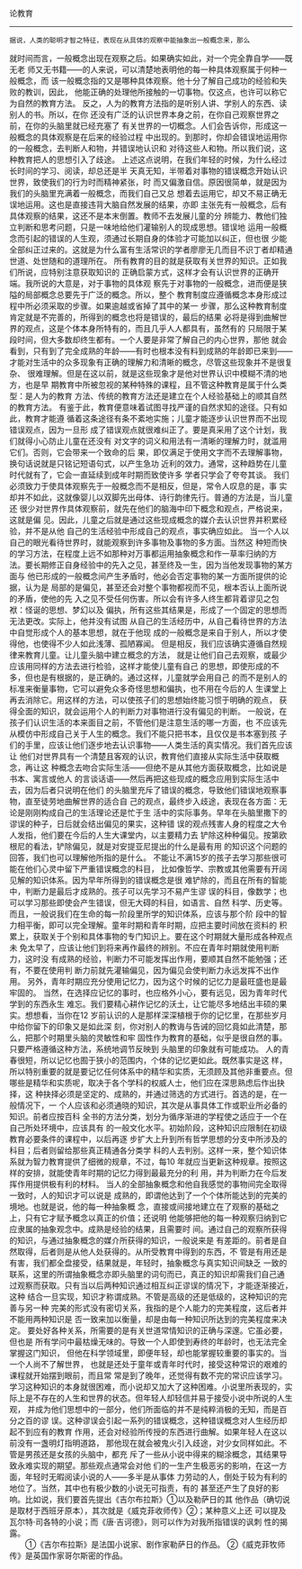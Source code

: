 论教育

--------------------------------------------------------------------------------

    据说，人类的聪明才智之特征，表现在从具体的观察中能抽象出一般概念来，那么
就时间而言，一般概念出现在观察之后。如果确实如此，对一个完全靠自学——既无老
师又无书籍——的人来说，可以清楚地表明他的每一种具体观察属于何种一般概念，而
该一般概念指的又是哪种具体观察。他十分了解自己成功的经验和失败的教训，因此，
他能正确的处理他所接触的一切事物。仅这点，也许可以称它为自然的教育方法。
    反之，人为的教育方法指的是听别人讲、学别人的东西、读别人的书。所以，在你
还没有广泛的认识世界本身之前，在你自己观察世界之前，在你的头脑里就已经充塞了
有关世界的一切概念。人们会告诉你，形成这一般概念的具体观察是在后来的经验过程
中出现的。到那时，你却会错误地运用你的一般概念，去判断人和物，并错误地认识和
对待这些人和物。所以我们说，这种教育把人的思想引入了歧途。
    上述这点说明，在我们年轻的时候，为什么经过长时间的学习、阅读，却总还是半
天真无知，半带着对事物的错误概念开始认识世界，致使我们的行为时而精神紧张，时
而又偏激自信。原因很简单，就是因为我们的头脑里充满着一般概念，而我们自己又总
想着去运用它，却又不易正确无误地运用。这也是直接违背大脑自然发展的结果，亦即
主张先有一般概念，后有具体观察的结果，这还不是本末倒置。教师不去发展儿童的分
辨能力、教他们独立判断和思考问题，只是一味地给他们灌输别人的现成思想。错误地
运用一般概念而引起的错误的人生观，须通过长期自身的体验才可能加以纠正，但也很
少能全部纠正过来的。这就是为什么富有生活常识的学者廖廖无几而目不识丁者却精通
世道、处世随和的道理所在。
    所有教育的目的就是获取有关世界的知识。正如我们所说，应特别注意获取知识的
正确启蒙方式，这样才会有认识世界的正确开端。我所说的大意是，对于事物的具体观
察先于对事物的一般概念，进而便是狭隘的局部概念总要先于广泛的概念。所以，整个
教育制度应遵循概念本身形成过程中所必须采取的步骤。如果逾越或省掉了其中的某一
步骤，那么这种教育制度肯定就是不完善的，所得到的概念也将是错误的，最后的结果
必将是得到曲解世界的观点，这是个体本身所特有的，而且几乎人人都具有，虽然有的
只局限于某段时间，但大多数却终生都有。一个人要是非常了解自己的内心世界，那他
就会看到，只有到了完全成熟的年龄——有时也根本没有料到成熟的年龄即已来到——
才能对生活中的众多现象有正确的理解力和清晰的概念，尽管这些现象并不是很复杂、
很难理解。但是在这以前，就是这些现象才是他对世界认识中模糊不清的地方，也是早
期教育中所被忽视的某种特殊的课程，且不管这种教育是属于什么类型：是人为的教育
方法、传统的教育方法还是建立在个人经验基础上的顺其自然的教育方法。
    有鉴于此，教育便意味着试图寻找严谨的自然求知的途径。只有如此，教育才能遵
循着这条途径有条不紊地实施；儿童才能逐步认识世界而不出现错误观点，因为一旦形
成了错误观点就很难纠正了。要是真采用了这个计划，我们就得小心防止儿童在还没有
对文字的词义和用法有一清晰的理解力时，就滥用它们。否则，它会带来一个致命的后
果，即仅满足于使用文字而不去理解事物，换句话说就是只铭记短语句式，以产生急功
近利的效力。通常，这种趋势在儿童时代就有了，它会一直延续到成年时期而致使许多
学者只学会了夸夸其谈。
    我们必须致力于使具体观察先于一般概念而不是相反，但是，常令人叹息的是，事
实却并不如此，这就像婴儿以双脚先出母体、诗行韵律先行。普通的方法是，当儿童还
很少对世界作具体观察前，就先在他们的脑海中印下概念和观点，严格说来，这就是偏
见。因此，儿童之后就是通过这些现成概念的媒介去认识世界并积累经验，并不是从他
自己的生活经验中形成自己的观点，事实确应如此。
    当一个人以自己的眼光看待世界时，就能观察到许多事物及事物的多方面。当然这
种短而快的学习方法，在程度上远不如那种对万事都运用抽象概念和作一草率归纳的方
法。要长期修正自身经验中的先入之见，甚至终及一生，因为当他发现事物的某方面与
他已形成的一般概念间产生矛盾时，他必会否定事物的某一方面所提供的论据，认为是
局部的是偏见，甚至还会对整个事物都视而不见，根本否认上面所说的矛盾，使他的先
入之见不受任何伤害。所以会有许多人终生都背着谬见之包袱：怪诞的思想、梦幻以及
偏执，所有这些其结果是，形成了一个固定的思想而无法更改。实际上，他并没有试图
从自己的生活经历中，从自己看待世界的方法中自觉形成个人的基本思想，就在于他现
成的一般概念是来自于别人，所以才使得他，也使得不少人如此浅薄、孤陋寡闻。
    但是相反，我们应该确实遵循自然规律来教育儿童。让儿童头脑中建立概念的方法，
就是让他们自己去观察，或最少应该用同样的方法去进行检验，这样才能使儿童有自己
的思想，即使形成的不多，但也是有根据的，是正确的。通过这样，儿童就学会用自己
的而不是别人的标准来衡量事物，它可以避免众多奇怪思想和偏执，也不用在今后的人
生课堂上再去消除它。用这样的方法，可以使孩子们的思想始终能习惯于明确的观点，
获得全面的知识，就会运用个人的判断力对事物进行没有偏见的判断。
    一般说，在孩子们认识生活的本来面目之前，不管他们是注意生活的哪一方面，也
不应该先从模仿中形成自己关于人生的概念。我们不能只把书本，且仅仅是书本塞到孩
子们的手里，应该让他们逐步地去认识事物——人类生活的真实情况。我们首先应该让
他们对世界具有一个清楚且客观的认识，教育他们直接从实际生活中获取概念，再让这
种概念去吻合实际生活——但绝不是从其他方面获取概念，比如说是书本、寓言或他人
的言谈话语——然后再把这些现成的概念应用到实际生活中去，因为后者只说明在他们
的头脑里充斥了错误的概念，导致他们错误地观察事物，直至徒劳地曲解世界的适合自
己的观点，最终步入歧途，表现在各方面：无论是刚刚构成自己的生活理论还是忙于生
活中的实际事务。早年在头脑里撒下的谬误的种子，日后就会结出偏见的果实，这种错
误的观点残害人身的程度之大令人发指，他们要在今后的人生大课堂内，以主要精力去
铲除这种种偏见。按第欧根尼的看法，铲除偏见，就是对安提亚尼提出的什么是最有用
的知识这个问题的回答，我们也可以理解他所指的是什么。
    不能让不满15岁的孩子去学习那些很可能在他们心灵中留下严重错误概念的科目，
比如像哲学、宗教或其他需要有开阔见解的知识体系。因为早年所得到的错误概念是很
难铲除的，而且在所有的智能中，判断力是最后才成熟的。孩子可以先学习不易产生谬
误的科目，像数学；也可以学习那些即使会产生错误，但无大碍的科目，如语言、自然
科学、历史等。而且，一般说我们在生命的每一阶段里所学的知识体系，应该与那个阶
段中的智力相平衡，即可以完全理解。童年时期和青年时期，应把主要时间放在资料的
积累上，获取关于个别和具体事物的专门知识上。要在这个时期就大量形成各种观点未
免太早了，应该让他们到将来再作最终的辨别。不应在青年时期就使用判断力，这时没
有成熟的经验，判断力不可能发挥出作用，要顺其自然不能勉强；还有，不要在使用判
断力前就先灌输偏见，因为偏见会使判断力永远发挥不出作用。
    另外，青年时期应充分使用记忆力，因为这个时候的记忆力是最旺盛也是最牢固的。
当然，在选择应记忆的事时，也应格外小心，要有远见，因为青年时代学到的东西永生
难忘。我们要精心耕作记忆的沃土，让它能尽多地结出丰硕的果实。想想看，当你在12
岁前认识的人是那样深深植根于你的记忆里，在那些岁月中给你留下的印象又是如此深
刻，你对别人的教诲与告诫的回忆竟如此清楚，那么，把那个时期里头脑的灵敏性和牢
固性作为教育的基础，似乎是很自然的事。只要严格遵循这种方法，系统地调节反映到
头脑里的印象就有可能成功。
    人的青春很短，所以记忆也囿于狭小的范围内，个体的记忆更如此。既然事实是这
样，所以特别重要的就是要记忆任何体系中的精华和实质，无须顾及其他非重要点。但
哪些是精华和实质呢，取决于各个学科的权威人士，他们应在深思熟虑后作出抉择，这
种抉择必须是坚定的、成熟的，并通过筛选的方式进行。首选的是，在一般情况下，一
个人应该和必须通晓的知识，其次是从事具体工作或职业所必备的知识。前者应按百科
全书的方法分类，划分为循序渐进的学程使之适应于一个在自己所处环境中，应该具有
的一般文化水平。初始阶段，这种知识应限制在初级教育必要条件的课程中，以后再逐
步扩大上升到所有哲学思想的分支中所涉及的科目；后者则留给那些真正精通各分类学
科的人去判别。这样一来，整个知识体系就为智力教育提供了细微的规章，不过，每10
年就应当更新这种规章。按照这样的安排，就能使青年时期的记忆力得到最最充分的利
用，并为判断力在今后发挥作用提供极有利的材料。
    当人的全部抽象概念和他自我感觉的事物间完全取得一致时，人的知识才可以说是
成熟的，即谓他达到了一个个体所能达到的完美的境地。也就是说，他的每一种抽象概
念，直接或间接地建立在了观察的基础之上，只有它才赋予概念以真正的价值；还说明
他能够把他的每一种观察归纳到它应隶属的抽象观念中。成熟是经验的结果，且需要时
间。通过自己的观察所获得的知识，与通过抽象概念的媒介所获得的知识，一般说来是
有差距的。前者是自然取得，后者则是从他人处获得的。从所受教育中得到的东西，不
管是有用还是有害，我们都全盘接受，结果就是，年轻时，抽象概念与真实知识间缺乏
一致的联系，这里的所谓抽象概念亦即头脑里的词句而已，真正的知识却需我们自己通
过观察而获取。只有当以后两种知识通过相互纠正谬误的情况下，才能逐渐接近，这种
结合一旦实现，知识才称谓成熟。不管是高级的还是低级的，这种知识的完善与另一种
完美的形式没有密切关系，我指的是个人能力的完美程度，这后者并不能用两种知识是
否一致来加以衡量，却是由每一种知识所达到的完美程度来决定。
    要处好各种关系，所需要的是有关世道常情知识的正确与深邃。它虽必要，但也是
所有学问中最枯燥无味的。导致一个人即使到寿终的年龄时，也无法完全掌握这门知识，
但他在科学领域里，即便年轻，却也能掌握较重要的事实的。当一个人尚不了解世界，
也就是还处于童年或青年时代时，接受这种常识的艰难的课程就开始摆到眼前，而且常
常是到了晚年，还觉得有数不完的常识应该学习。
    学习这种知识的本身就很困难，而小说却又加大了这种困难。小说里所表现的，实
际上是不存在的人生和世界的状态。但年轻人却轻信并易于接受小说中所说的人生观，
并成为他们思想中的一部分，他们所面临的并不是纯粹消极的无知，而是百分之百的谬
误。这种谬误会引起一系列的错误概念，这种错误概念对人生经历却起不到应有的教育
作用，还会对经验所传授的东西进行曲解。如果年轻人在这以前没有一盏明灯指明道路，
那他现在就会被鬼火引入歧途，对少女同样如此。不管是男孩还是女孩的头脑中，都充
斥了一些从小说中得来的糊涂概念，其结果导致永难实现的期望。那些观点通常会对他
们的一生产生极恶劣的影响，在这一方面，年轻时无暇阅读小说的人——多半是从事体
力劳动的人，倒处于较为有利的地位了。当然，其中也有极少数的小说无可指责，有的
甚至还产生了良好的影响。比如说，我们要首先提出《吉尔布拉斯》①以及勒萨日的其
他作品（确切说是取材于西班牙原本），其次就是《威克菲收师传》②；某种意义上还
可以提及瓦尔特·司各特的小说；而《唐·吉诃德》，则可以作为对我所指错误的讽刺
性的揭露。    
　　①《吉尔布拉斯》是法国小说家、剧作家勒萨日的作品。
    ②《威克菲牧师传》是英国作家哥尔斯密的作品。
  
